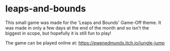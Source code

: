 # leaps-and-bounds

This small game was made for the 'Leaps and Bounds' Game-Off theme. 
It was made in only a few days at the end of the month and so isn't the biggest in scope, but hopefully it is still fun to play!

The game can be played online at:
https://ewenedmunds.itch.io/jungle-jump
